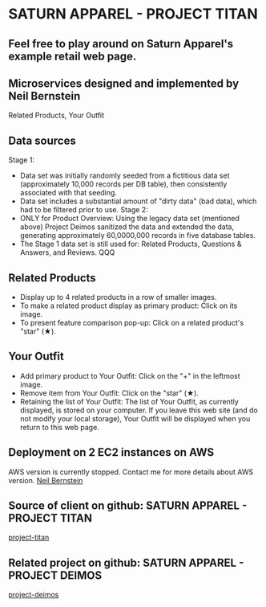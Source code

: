 # SATURN APPAREL - PROJECT TITAN
## Feel free to play around on Saturn Apparel's example retail web page.

## Microservices designed and implemented by Neil Bernstein
Related Products, Your Outfit

## Data sources
Stage 1: 
- Data set was initially randomly seeded from a fictitious data set (approximately 10,000 records per DB table), then consistently associated with that seeding. 
- Data set includes a substantial amount of "dirty data" (bad data), which had to be filtered prior to use. 
Stage 2: 
- ONLY for Product Overview: Using the legacy data set (mentioned above) Project Deimos sanitized the data and extended the data, generating approximately 60,0000,000 records in five database tables.
- The Stage 1 data set is still used for: Related Products, Questions & Answers, and Reviews. QQQ

## Related Products
- Display up to 4 related products in a row of smaller images.
- To make a related product display as primary product: Click on its image.
- To present feature comparison pop-up: Click on a related product's "star" (&#x2605;).

## Your Outfit
- Add primary product to Your Outfit:  Click on the "+" in the leftmost image.
- Remove item from Your Outfit:  Click on the "star" (&#x2605;).
- Retaining the list of Your Outfit:  The list of Your Outfit, as currently displayed, is stored on your computer. If you leave this web site (and do not modify your local storage), Your Outfit will be displayed when you return to this web page.

## Deployment on 2 EC2 instances on AWS
AWS version is currently stopped. Contact me for more details about AWS version.
[Neil Bernstein](mailto:nsbernstein52@gmail.com)

## Source of client on github: SATURN APPAREL - PROJECT TITAN
[project-titan](https://github.com/martianMethods/project-titan)

## Related project on github: SATURN APPAREL - PROJECT DEIMOS
[project-deimos](https://github.com/martianMethods/project-deimos)
